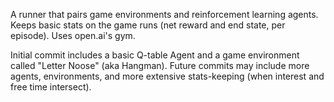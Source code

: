 A runner that pairs game environments and reinforcement learning agents. Keeps basic stats on the game runs (net reward and end state, per episode). Uses open.ai's gym.

Initial commit includes a basic Q-table Agent and a game environment called "Letter Noose" (aka Hangman). Future commits may include more agents, environments, and more extensive stats-keeping (when interest and free time intersect).
